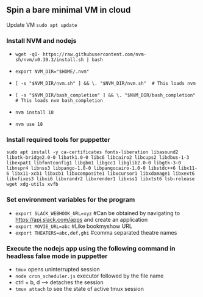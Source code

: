 ## Spin a bare minimal VM in cloud

Update VM
`sudo apt update`

### Install NVM and nodejs

- `wget -qO- https://raw.githubusercontent.com/nvm-sh/nvm/v0.39.3/install.sh | bash`

- `export NVM_DIR="$HOME/.nvm"`
- `[ -s "$NVM_DIR/nvm.sh" ] && \. "$NVM_DIR/nvm.sh"  # This loads nvm`
- `[ -s "$NVM_DIR/bash_completion" ] && \. "$NVM_DIR/bash_completion"  # This loads nvm bash_completion`

- `nvm install 18`
- `nvm use 18`

### Install required tools for puppetter

`sudo apt install -y ca-certificates fonts-liberation libasound2 libatk-bridge2.0-0 libatk1.0-0 libc6 libcairo2 libcups2 libdbus-1-3 libexpat1 libfontconfig1 libgbm1 libgcc1 libglib2.0-0 libgtk-3-0 libnspr4 libnss3 libpango-1.0-0 libpangocairo-1.0-0 libstdc++6 libx11-6 libx11-xcb1 libxcb1 libxcomposite1 libxcursor1 libxdamage1 libxext6 libxfixes3 libxi6 libxrandr2 libxrender1 libxss1 libxtst6 lsb-release wget xdg-utils xvfb`

### Set environment variables for the program

- `export SLACK_WEBHOOK_URL=xyz` #Can be obtained by navigating to https://api.slack.com/apps and create an application
- `export MOVIE_URL=abc` #Like bookmyshow URL
- `export THEATERS=abc,def,ghi` #comma separated theatre names

### Execute the nodejs app using the following command in headless false mode in puppetter
- `tmux` opens uninterrupted session
- `node cron_scheduler.js` executor followed by the file name
- ctrl + b, d --> detaches the session
- `tmux attach` to see the state of active tmux session